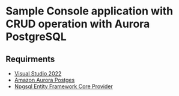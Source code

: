 # Sample Console application with CRUD operation with Aurora PostgreSQL

## Requirments

- [Visual Studio 2022](https://visualstudio.microsoft.com/vs/)
- [Amazon Aurora Postges](https://docs.aws.amazon.com/AmazonRDS/latest/AuroraUserGuide/CHAP_GettingStartedAurora.CreatingConnecting.AuroraPostgreSQL.html)
- [Npgsql Entity Framework Core Provider](https://www.npgsql.org/efcore/index.html)
